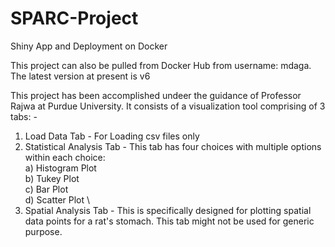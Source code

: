 # SPARC-Project
Shiny App and Deployment on Docker

This project can also be pulled from Docker Hub from username: mdaga. The latest version at present is v6

This project has been accomplished undeer the guidance of Professor Rajwa at Purdue University. It consists of a visualization tool comprising of 3 tabs: -

1) Load Data Tab - For Loading csv files only
2) Statistical Analysis Tab - This tab has four choices with multiple options within each choice: \
                              a) Histogram Plot \
                              b) Tukey Plot \
                              c) Bar Plot \
                              d) Scatter Plot \
3) Spatial Analysis Tab - This is specifically designed for plotting spatial data points for a rat's stomach. This tab might not be used for generic purpose.
